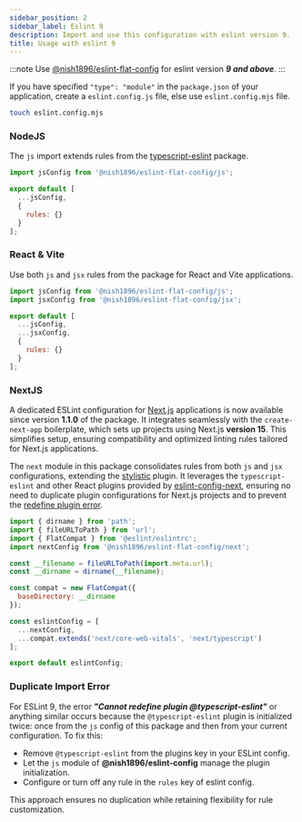 ```yaml
---
sidebar_position: 2
sidebar_label: Eslint 9
description: Import and use this configuration with eslint version 9.
title: Usage with eslint 9
---
```


:::note
Use [@nish1896/eslint-flat-config](https://www.npmjs.com/package/@nish1896/eslint-flat-config) for eslint version ***9 and above***.
:::

If you have specified `"type": "module"` in the `package.json` of your application, create a `eslint.config.js` file, else use `eslint.config.mjs` file. 

```sh
touch eslint.config.mjs
```

### NodeJS

The `js` import extends rules from the [typescript-eslint](https://www.npmjs.com/package/typescript-eslint) package. 

```js
import jsConfig from '@nish1896/eslint-flat-config/js';

export default [
  ...jsConfig,
  {
    rules: {}
  }
];
```

### React & Vite

Use both `js` and `jsx` rules from the package for React and Vite applications.

```js
import jsConfig from '@nish1896/eslint-flat-config/js';
import jsxConfig from '@nish1896/eslint-flat-config/jsx';

export default [
  ...jsConfig,
  ...jsxConfig,
  {
    rules: {}
  }
];
```

### NextJS

A dedicated ESLint configuration for [Next.js](https://nextjs.org/) applications is now available since version **1.1.0** of the package. It integrates seamlessly with the `create-next-app` boilerplate, which sets up projects using Next.js **version 15**. This simplifies setup, ensuring compatibility and optimized linting rules tailored for Next.js applications.

The `next` module in this package consolidates rules from both `js` and `jsx` configurations, extending the [stylistic](https://www.npmjs.com/package/@stylistic/eslint-plugin) plugin. It leverages the `typescript-eslint` and other React plugins provided by [eslint-config-next](https://www.npmjs.com/package/eslint-config-next), ensuring no need to duplicate plugin configurations for Next.js projects and to prevent the [redefine plugin error](#duplicate-import-error).

```js
import { dirname } from 'path';
import { fileURLToPath } from 'url';
import { FlatCompat } from '@eslint/eslintrc';
import nextConfig from '@nish1896/eslint-flat-config/next';

const __filename = fileURLToPath(import.meta.url);
const __dirname = dirname(__filename);

const compat = new FlatCompat({
  baseDirectory: __dirname
});

const eslintConfig = [
  ...nextConfig,
  ...compat.extends('next/core-web-vitals', 'next/typescript')
];

export default eslintConfig;
```

### Duplicate Import Error

For ESLint 9, the error _**"Cannot redefine plugin @typescript-eslint"**_ or anything similar occurs because the `@typescript-eslint` plugin is initialized twice: once from the `js` config of this package and then from your current configuration. To fix this:

- Remove `@typescript-eslint` from the plugins key in your ESLint config.
- Let the `js` module of **@nish1896/eslint-config** manage the plugin initialization.
- Configure or turn off any rule in the `rules` key of eslint config.

This approach ensures no duplication while retaining flexibility for rule customization.
